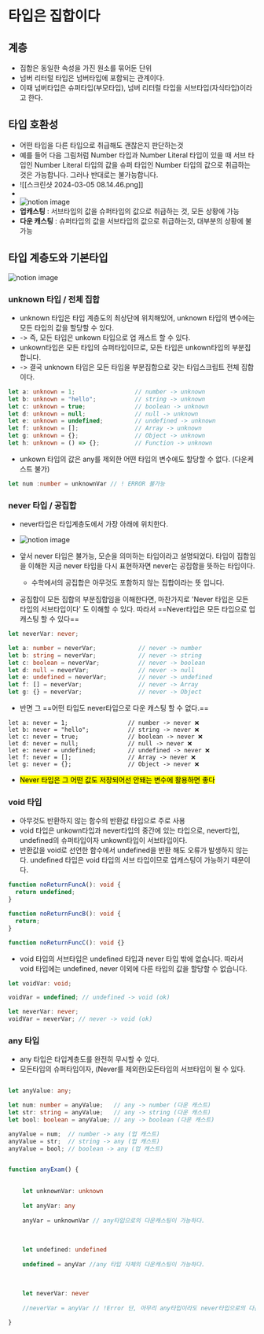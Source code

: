 
# 타입은 집합이다

## 계층

- 집합은 동일한 속성을 가진 원소를 묶어둔 단위
- 넘버 리터럴 타입은 넘버타입에 포함되는 관계이다.
- 이때 넘버타입은 슈퍼타입(부모타입), 넘버 리터럴 타입을 서브타입(자식타입)이라고 한다.

## 타입 호환성

- 어떤 타입을 다른 타입으로 취급해도 괜찮은지 판단하는것 
- 예를 들어 다음 그림처럼 Number 타입과 Number Literal 타입이 있을 때 서브 타입인 Number Literal 타입의 값을 슈퍼 타입인 Number 타입의 값으로 취급하는 것은 가능합니다. 그러나 반대로는 불가능합니다.
- ![[스크린샷 2024-03-05 08.14.46.png]]
-
- ![notion image](https://www.notion.so/image/https%3A%2F%2Fs3-us-west-2.amazonaws.com%2Fsecure.notion-static.com%2F42382978-4468-424e-a3ea-95b6747653ca%2FUntitled.png?table=block&id=53270154-fdd5-45fd-ad96-579ec8f10c0a&cache=v2)
- **업캐스팅** : 서브타입의 값을 슈퍼타입의 값으로 취급하는 것, 모든 상황에 가능
- **다운 캐스팅** : 슈퍼타입의 값을 서브타입의 값으로 취급하는것, 대부분의 상황에 불가능


## 타입 계층도와 기본타입

![notion image](https://www.notion.so/image/https%3A%2F%2Fs3-us-west-2.amazonaws.com%2Fsecure.notion-static.com%2F593968f2-7c02-45ab-b152-66202eb4a8c2%2FUntitled.png?table=block&id=fcf12561-2c5d-46f0-9fca-db34ecddbcca&cache=v2)

### unknown 타입 / 전체 집합

- unknown 타입은 타입 계층도의 최상단에 위치해있어, unknown 타입의 변수에는 모든 타입의 값을 할당할 수 있다.
- -> 즉, 모든 타입은 unkown 타입으로 업 캐스트 할 수 있다.
- unkown타입은 모든 타입의 슈퍼타입이므로, 모든 타입은 unkown타입의 부분집합니다.
- -> 결국 unknown 타입은 모든 타입을 부분집합으로 갖는 타입스크립트 전체 집합이다.

```typescript
let a: unknown = 1;                 // number -> unknown
let b: unknown = "hello";           // string -> unknown
let c: unknown = true;              // boolean -> unknown
let d: unknown = null;              // null -> unknown
let e: unknown = undefined;         // undefined -> unknown
let f: unknown = [];                // Array -> unknown
let g: unknown = {};                // Object -> unknown
let h: unknown = () => {};          // Function -> unknown
```

- unkown 타입의 값은 any를 제외한 어떤 타입의 변수에도 할당할 수 없다. (다운케스트 불가)
```Typescript
let num :number = unknownVar // ! ERROR 불가능
```

### never 타입 / 공집합

- never타입은 타입계층도에서 가장 아래에 위치한다. 
- ![notion image](https://www.notion.so/image/https%3A%2F%2Fs3-us-west-2.amazonaws.com%2Fsecure.notion-static.com%2F5bfe7128-7f40-43b4-8e31-01c7907d4693%2FUntitled.png?table=block&id=3ce09502-1a38-426f-9cb0-cd822883c56b&cache=v2)

- 앞서 never 타입은 불가능, 모순을 의미하는 타입이라고 설명되었다. 타입이 집합임을 이해한 지금 never 타입을 다시 표현하자면 never는 공집합을 뜻하는 타입이다. 
	- 수학에서의 공집합은 아무것도 포함하지 않는 집합이라는 뜻 입니다.
- 공집합이 모든 집합의 부분집합임을 이해한다면, 마찬가지로 'Never 타입은 모든 타입의 서브타입이다' 도 이해할 수 있다. 따라서 ==Never타입은 모든 타입으로 업캐스팅 할 수 있다==
```typescript
let neverVar: never;

let a: number = neverVar;            // never -> number
let b: string = neverVar;            // never -> string
let c: boolean = neverVar;           // never -> boolean
let d: null = neverVar;              // never -> null
let e: undefined = neverVar;         // never -> undefined
let f: [] = neverVar;                // never -> Array
let g: {} = neverVar;                // never -> Object

```

- 반면 그 ==어떤 타입도 never타입으로 다운 캐스팅 할 수 없다.==
```
let a: never = 1;                 // number -> never ❌
let b: never = "hello";           // string -> never ❌
let c: never = true;              // boolean -> never ❌
let d: never = null;              // null -> never ❌
let e: never = undefined;         // undefined -> never ❌
let f: never = [];                // Array -> never ❌
let g: never = {};                // Object -> never ❌

```
- <mark class="hltr-pink">Never 타입은 그 어떤 값도 저장되어선 안돼는 변수에 활용하면 좋다</mark>
### void 타입

- 아무것도 반환하지 않는 함수의 반환값 타입으로 주로 사용
- void 타입은 unkown타입과 never타입의 중간에 있는 타입으로, never타입, undefined의 슈퍼타입이자 unkown타입이 서브타입이다.
- 반환값을 void로 선언한 함수에서 undefined을 반환 해도 오류가 발생하지 않는다. undefined 타입은 void 타입의 서브 타입이므로 업캐스팅이 가능하기 때문이다.
```typescript
function noReturnFuncA(): void {
  return undefined;
}

function noReturnFuncB(): void {
  return;
}

function noReturnFuncC(): void {}

```
- void 타입의 서브타입은 undefined 타입과 never 타입 밖에 없습니다. 따라서 void 타입에는 undefined, never 이외에 다른 타입의 값을 할당할 수 없습니다.
```typescript
let voidVar: void;

voidVar = undefined; // undefined -> void (ok)

let neverVar: never;
voidVar = neverVar; // never -> void (ok)
```

### any 타입

- any 타입은 타입계층도를 완전히 무시할 수 있다. 
- 모든타입의 슈퍼타입이자, (Never를 제외한)모든타입의 서브타입이 될 수 있다.
```typescript

let anyValue: any;

let num: number = anyValue;   // any -> number (다운 캐스트)
let str: string = anyValue;   // any -> string (다운 캐스트)
let bool: boolean = anyValue; // any -> boolean (다운 캐스트)

anyValue = num;  // number -> any (업 캐스트)
anyValue = str;  // string -> any (업 캐스트)
anyValue = bool; // boolean -> any (업 캐스트)


function anyExam() {

	
	let unknownVar: unknown
	
	let anyVar: any
	
	anyVar = unknownVar // any타입으로의 다운캐스팅이 가능하다.
	
	  
	
	let undefined: undefined
	
	undefined = anyVar //any 타입 자체의 다운캐스팅이 가능하다.
	
	  
	
	let neverVar: never
	
	//neverVar = anyVar // !Error 단, 아무리 any타입이라도 never타입으로의 다운캐스팅은 불가능하다.

}
```